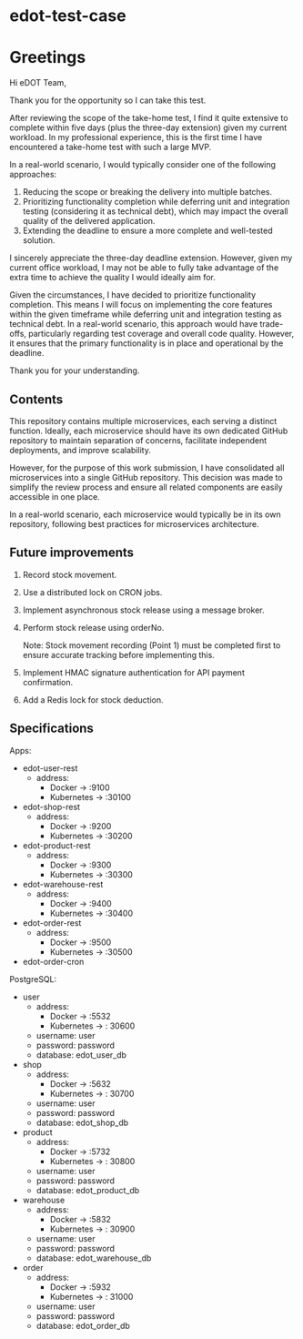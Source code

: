 # edot-test-case

# Greetings
Hi eDOT Team,

Thank you for the opportunity so I can take this test.

After reviewing the scope of the take-home test, I find it quite extensive to complete within five days (plus the three-day extension) given my current workload. In my professional experience, this is the first time I have encountered a take-home test with such a large MVP.

In a real-world scenario, I would typically consider one of the following approaches:
1. Reducing the scope or breaking the delivery into multiple batches.
2. Prioritizing functionality completion while deferring unit and integration testing (considering it as technical debt), which may impact the overall quality of the delivered application.
3. Extending the deadline to ensure a more complete and well-tested solution.

I sincerely appreciate the three-day deadline extension. However, given my current office workload, I may not be able to fully take advantage of the extra time to achieve the quality I would ideally aim for.

Given the circumstances, I have decided to prioritize functionality completion. This means I will focus on implementing the core features within the given timeframe while deferring unit and integration testing as technical debt. In a real-world scenario, this approach would have trade-offs, particularly regarding test coverage and overall code quality. However, it ensures that the primary functionality is in place and operational by the deadline.

Thank you for your understanding.

## Contents
This repository contains multiple microservices, each serving a distinct function. Ideally, each microservice should have its own dedicated GitHub repository to maintain separation of concerns, facilitate independent deployments, and improve scalability.

However, for the purpose of this work submission, I have consolidated all microservices into a single GitHub repository. This decision was made to simplify the review process and ensure all related components are easily accessible in one place.

In a real-world scenario, each microservice would typically be in its own repository, following best practices for microservices architecture.

## Future improvements
1. Record stock movement.
2. Use a distributed lock on CRON jobs.
3. Implement asynchronous stock release using a message broker.
4. Perform stock release using orderNo.

   Note: Stock movement recording (Point 1) must be completed first to ensure accurate tracking before implementing this.

5. Implement HMAC signature authentication for API payment confirmation.
6. Add a Redis lock for stock deduction.

## Specifications
Apps:
- edot-user-rest
    - address:
        - Docker -> :9100
        - Kubernetes -> :30100
- edot-shop-rest
    - address:
        - Docker -> :9200
        - Kubernetes -> :30200
- edot-product-rest
    - address:
        - Docker -> :9300
        - Kubernetes -> :30300
- edot-warehouse-rest
    - address:
        - Docker -> :9400
        - Kubernetes -> :30400
- edot-order-rest
    - address:
        - Docker -> :9500
        - Kubernetes -> :30500
- edot-order-cron

PostgreSQL:
- user
    - address:
        - Docker -> :5532
        - Kubernetes -> : 30600
    - username: user
    - password: password
    - database: edot_user_db
- shop
    - address:
        - Docker -> :5632
        - Kubernetes -> : 30700
    - username: user
    - password: password
    - database: edot_shop_db
- product
    - address:
        - Docker -> :5732
        - Kubernetes -> : 30800
    - username: user
    - password: password
    - database: edot_product_db
- warehouse
    - address:
        - Docker -> :5832
        - Kubernetes -> : 30900
    - username: user
    - password: password
    - database: edot_warehouse_db
- order
    - address:
        - Docker -> :5932
        - Kubernetes -> : 31000
    - username: user
    - password: password
    - database: edot_order_db
